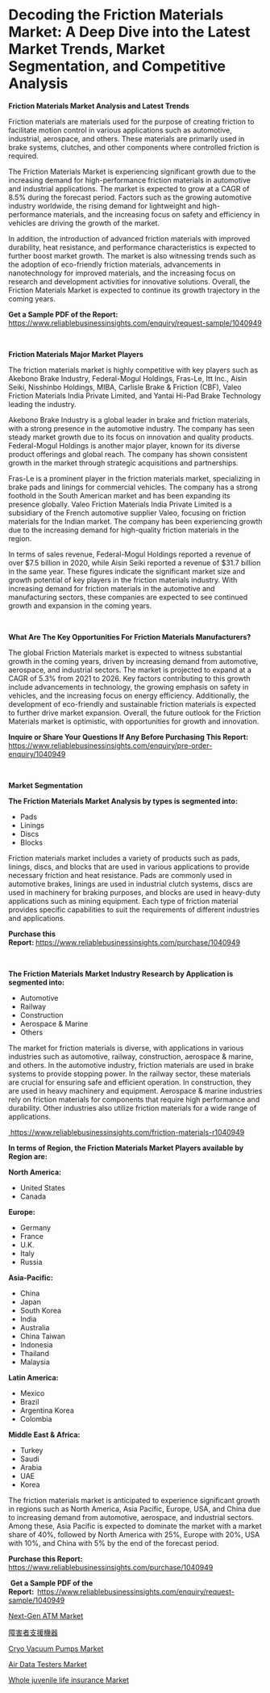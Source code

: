 <p><h1>Decoding the Friction Materials Market: A Deep Dive into the Latest Market Trends, Market Segmentation, and Competitive Analysis</h1></p><p><strong>Friction Materials Market Analysis and Latest Trends</strong></p>
<p><p>Friction materials are materials used for the purpose of creating friction to facilitate motion control in various applications such as automotive, industrial, aerospace, and others. These materials are primarily used in brake systems, clutches, and other components where controlled friction is required.</p><p>The Friction Materials Market is experiencing significant growth due to the increasing demand for high-performance friction materials in automotive and industrial applications. The market is expected to grow at a CAGR of 8.5% during the forecast period. Factors such as the growing automotive industry worldwide, the rising demand for lightweight and high-performance materials, and the increasing focus on safety and efficiency in vehicles are driving the growth of the market.</p><p>In addition, the introduction of advanced friction materials with improved durability, heat resistance, and performance characteristics is expected to further boost market growth. The market is also witnessing trends such as the adoption of eco-friendly friction materials, advancements in nanotechnology for improved materials, and the increasing focus on research and development activities for innovative solutions. Overall, the Friction Materials Market is expected to continue its growth trajectory in the coming years.</p></p>
<p><strong>Get a Sample PDF of the Report:&nbsp;</strong> <a href="https://www.reliablebusinessinsights.com/enquiry/request-sample/1040949">https://www.reliablebusinessinsights.com/enquiry/request-sample/1040949</a></p>
<p>&nbsp;</p>
<p><strong>Friction Materials Major Market Players</strong></p>
<p><p>The friction materials market is highly competitive with key players such as Akebono Brake Industry, Federal-Mogul Holdings, Fras-Le, Itt Inc., Aisin Seiki, Nisshinbo Holdings, MIBA, Carlisle Brake & Friction (CBF), Valeo Friction Materials India Private Limited, and Yantai Hi-Pad Brake Technology leading the industry.</p><p>Akebono Brake Industry is a global leader in brake and friction materials, with a strong presence in the automotive industry. The company has seen steady market growth due to its focus on innovation and quality products. Federal-Mogul Holdings is another major player, known for its diverse product offerings and global reach. The company has shown consistent growth in the market through strategic acquisitions and partnerships.</p><p>Fras-Le is a prominent player in the friction materials market, specializing in brake pads and linings for commercial vehicles. The company has a strong foothold in the South American market and has been expanding its presence globally. Valeo Friction Materials India Private Limited is a subsidiary of the French automotive supplier Valeo, focusing on friction materials for the Indian market. The company has been experiencing growth due to the increasing demand for high-quality friction materials in the region.</p><p>In terms of sales revenue, Federal-Mogul Holdings reported a revenue of over $7.5 billion in 2020, while Aisin Seiki reported a revenue of $31.7 billion in the same year. These figures indicate the significant market size and growth potential of key players in the friction materials industry. With increasing demand for friction materials in the automotive and manufacturing sectors, these companies are expected to see continued growth and expansion in the coming years.</p></p>
<p>&nbsp;</p>
<p><strong>What Are The Key Opportunities For Friction Materials Manufacturers?</strong></p>
<p><p>The global Friction Materials market is expected to witness substantial growth in the coming years, driven by increasing demand from automotive, aerospace, and industrial sectors. The market is projected to expand at a CAGR of 5.3% from 2021 to 2026. Key factors contributing to this growth include advancements in technology, the growing emphasis on safety in vehicles, and the increasing focus on energy efficiency. Additionally, the development of eco-friendly and sustainable friction materials is expected to further drive market expansion. Overall, the future outlook for the Friction Materials market is optimistic, with opportunities for growth and innovation.</p></p>
<p><strong>Inquire or Share Your Questions If Any Before Purchasing This Report:</strong> <a href="https://www.reliablebusinessinsights.com/enquiry/pre-order-enquiry/1040949">https://www.reliablebusinessinsights.com/enquiry/pre-order-enquiry/1040949</a></p>
<p>&nbsp;</p>
<p><strong>Market Segmentation</strong></p>
<p><strong>The Friction Materials Market Analysis by types is segmented into:</strong></p>
<p><ul><li>Pads</li><li>Linings</li><li>Discs</li><li>Blocks</li></ul></p>
<p><p>Friction materials market includes a variety of products such as pads, linings, discs, and blocks that are used in various applications to provide necessary friction and heat resistance. Pads are commonly used in automotive brakes, linings are used in industrial clutch systems, discs are used in machinery for braking purposes, and blocks are used in heavy-duty applications such as mining equipment. Each type of friction material provides specific capabilities to suit the requirements of different industries and applications.</p></p>
<p><strong>Purchase this Report:&nbsp;</strong><a href="https://www.reliablebusinessinsights.com/purchase/1040949">https://www.reliablebusinessinsights.com/purchase/1040949</a></p>
<p>&nbsp;</p>
<p><strong>The Friction Materials Market Industry Research by Application is segmented into:</strong></p>
<p><ul><li>Automotive</li><li>Railway</li><li>Construction</li><li>Aerospace & Marine</li><li>Others</li></ul></p>
<p><p>The market for friction materials is diverse, with applications in various industries such as automotive, railway, construction, aerospace & marine, and others. In the automotive industry, friction materials are used in brake systems to provide stopping power. In the railway sector, these materials are crucial for ensuring safe and efficient operation. In construction, they are used in heavy machinery and equipment. Aerospace & marine industries rely on friction materials for components that require high performance and durability. Other industries also utilize friction materials for a wide range of applications.</p></p>
<p><a href="https://www.reliablebusinessinsights.com/friction-materials-r1040949">&nbsp;https://www.reliablebusinessinsights.com/friction-materials-r1040949</a></p>
<p><strong>In terms of Region, the Friction Materials Market Players available by Region are:</strong></p>
<p>
    <p> <strong> North America: </strong>
        <ul>
            <li>United States</li>
            <li>Canada</li>
        </ul>
        </p> 
    <p> <strong> Europe: </strong>
        <ul>
            <li>Germany</li>
            <li>France</li>
            <li>U.K.</li>
            <li>Italy</li>
            <li>Russia</li>
        </ul>
        </p> 
    <p> <strong> Asia-Pacific: </strong>
        <ul>
            <li>China</li>
            <li>Japan</li>
            <li>South Korea</li>
            <li>India</li>
            <li>Australia</li>
            <li>China Taiwan</li>
            <li>Indonesia</li>
            <li>Thailand</li>
            <li>Malaysia</li>
        </ul>
        </p> 
    <p> <strong> Latin America: </strong>
        <ul>
            <li>Mexico</li>
            <li>Brazil</li>
            <li>Argentina Korea</li>
            <li>Colombia</li>
        </ul>
        </p> 
    <p> <strong> Middle East & Africa: </strong>
        <ul>
            <li>Turkey</li>
            <li>Saudi</li>
            <li>Arabia</li>
            <li>UAE</li>
            <li>Korea</li>
        </ul>
    </p>
    </p>
<p><p>The friction materials market is anticipated to experience significant growth in regions such as North America, Asia Pacific, Europe, USA, and China due to increasing demand from automotive, aerospace, and industrial sectors. Among these, Asia Pacific is expected to dominate the market with a market share of 40%, followed by North America with 25%, Europe with 20%, USA with 10%, and China with 5% by the end of the forecast period.</p></p>
<p><strong>Purchase this Report: </strong><a href="https://www.reliablebusinessinsights.com/purchase/1040949">https://www.reliablebusinessinsights.com/purchase/1040949</a></p>
<p>&nbsp;<strong>Get a Sample PDF of the Report:&nbsp;&nbsp;</strong><a href="https://www.reliablebusinessinsights.com/enquiry/request-sample/1040949">https://www.reliablebusinessinsights.com/enquiry/request-sample/1040949</a></p>
<p><strong></strong></p>
<p><p><a href="https://github.com/sifatuddin25/Market-Research-Report-List-1/blob/main/next-gen-atm-market.md">Next-Gen ATM Market</a></p><p><a href="https://medium.com/@jewelardner5656/%E9%9A%9C%E5%AE%B3%E8%80%85%E7%94%A8%E8%A3%9C%E5%8A%A9%E5%85%B7%E5%B8%82%E5%A0%B4%E8%A6%8F%E6%A8%A1-cagr-%E3%83%88%E3%83%AC%E3%83%B3%E3%83%89-2024%E5%B9%B4-2030%E5%B9%B4-b86ef12834e9">障害者支援機器</a></p><p><a href="https://issuu.com/reportprime-2/docs/cryo-vacuum-pumps-market-size-2030.pptx">Cryo Vacuum Pumps Market</a></p><p><a href="https://issuu.com/reportprime-2/docs/air-data-testers-market-size-2030.pptx">Air Data Testers Market</a></p><p><a href="https://github.com/alexxisgm/Market-Research-Report-List-1/blob/main/whole-juvenile-life-insurance-market.md">Whole juvenile life insurance Market</a></p></p>